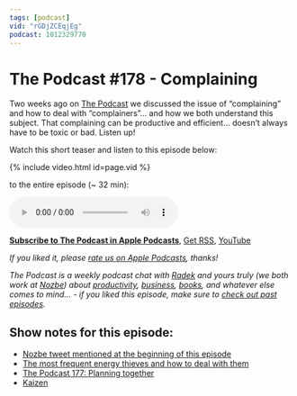 ```yaml
---
tags: [podcast]
vid: "rGDjZCEqjEg"
podcast: 1012329770
---
```


# The Podcast #178 - Complaining

Two weeks ago on [The Podcast][p] we discussed the issue of “complaining” and how to deal with “complainers”... and how we both understand this subject. That complaining can be productive and efficient... doesn’t always have to be toxic or bad. Listen up!

Watch this short teaser and listen to this episode below:

{% include video.html id=page.vid %}

<!--More-->

 to the entire episode (~ 32 min):

<audio controls>
<source src="https://files.nozbe.com/podcast/178.mp3" type="audio/mpeg">
</audio>

**[Subscribe to The Podcast in Apple Podcasts][i]**, [Get RSS][rss], [YouTube][y]

*If you liked it, please [rate us on Apple Podcasts][i], thanks!*

*The Podcast is a weekly podcast chat with [Radek][r] and yours truly (we both work at [Nozbe][n]) about [productivity](/productivity), [business](/business), [books](/books), and whatever else comes to mind… - if you liked this episode, make sure to [check out past episodes](/podcast).*

## Show notes for this episode:

  * [Nozbe tweet mentioned at the beginning of this episode](https://twitter.com/nozbe/status/1072911222671069184)
  * [The most frequent energy thieves and how to deal with them](https://nozbe.com/blog/energy-thieves/)
  * [The Podcast 177: Planning together](/podcast-177)
  * [Kaizen](https://en.wikipedia.org/wiki/Kaizen)

[y]: https://michael.gratis/thepodcastyt
[rss]: https://thepodcast.fm/episodes?format=RSS
[e]: /podcast-178

[p]: /podcast
[n]: https://nozbe.com/?a=mike
[r]: https://michael.gratis/radex
[i]: https://michael.gratis/thepodcast
[o]: https://michael.gratis/ipadonly

